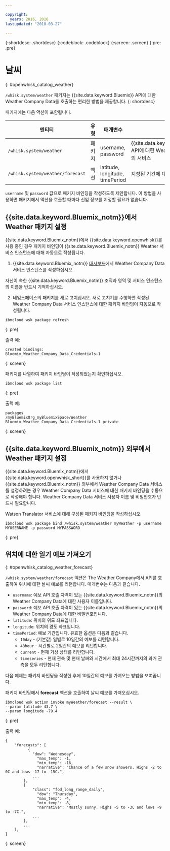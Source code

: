 ```yaml
---

copyright:
  years: 2016, 2018
lastupdated: "2018-03-27"

---
```


{:shortdesc: .shortdesc}
{:codeblock: .codeblock}
{:screen: .screen}
{:pre: .pre}

# 날씨
{: #openwhisk_catalog_weather}

`/whisk.system/weather` 패키지는 {{site.data.keyword.Bluemix}} API에 대한 Weather Company Data를 호출하는 편리한 방법을 제공합니다.
{: shortdesc}

패키지에는 다음 액션이 포함됩니다.

|엔티티 |유형 |매개변수 |설명 |
| --- | --- | --- | --- |
| `/whisk.system/weather` |패키지 |username, password |{{site.data.keyword.Bluemix_notm}} API에 대한 Weather Company Data의 서비스  |
|`/whisk.system/weather/forecast` |액션 |latitude, longitude, timePeriod |지정된 기간에 대한 예보|

`username` 및 `password` 값으로 패키지 바인딩을 작성하도록 제안합니다. 이 방법을 사용하면 패키지에서 액션을 호출할 때마다 신임 정보를 지정할 필요가 없습니다.

## {{site.data.keyword.Bluemix_notm}}에서 Weather 패키지 설정

{{site.data.keyword.Bluemix_notm}}에서 {{site.data.keyword.openwhisk}}를 사용 중인 경우 패키지 바인딩이 {{site.data.keyword.Bluemix_notm}} Weather 서비스 인스턴스에 대해 자동으로 작성됩니다.

1. {{site.data.keyword.Bluemix_notm}} [대시보드](http://console.bluemix.net)에서 Weather Company Data 서비스 인스턴스를 작성하십시오.

  자신이 속한 {{site.data.keyword.Bluemix_notm}} 조직과 영역 및 서비스 인스턴스의 이름을 반드시 기억하십시오.

2. 네임스페이스의 패키지를 새로 고치십시오. 새로 고치기를 수행하면 작성된 Weather Company Data 서비스 인스턴스에 대한 패키지 바인딩이 자동으로 작성됩니다.
  ```
  ibmcloud wsk package refresh
  ```
  {: pre}

  출력 예:
  ```
  created bindings:
  Bluemix_Weather_Company_Data_Credentials-1
  ```
  {: screen}

  패키지를 나열하여 패키지 바인딩이 작성되었는지 확인하십시오.
  ```
  ibmcloud wsk package list
  ```
  {: pre}

  출력 예:
  ```
  packages
  /myBluemixOrg_myBluemixSpace/Weather Bluemix_Weather_Company_Data_Credentials-1 private
  ```
  {: screen}

## {{site.data.keyword.Bluemix_notm}} 외부에서 Weather 패키지 설정

{{site.data.keyword.Bluemix_notm}}에서 {{site.data.keyword.openwhisk_short}}를 사용하지 않거나 {{site.data.keyword.Bluemix_notm}} 외부에서 Weather Company Data 서비스를 설정하려는 경우 Weather Company Data 서비스에 대한 패키지 바인딩을 수동으로 작성해야 합니다. Weather Company Data 서비스 사용자 이름 및 비밀번호가 반드시 필요합니다.

Watson Translator 서비스에 대해 구성된 패키지 바인딩을 작성하십시오.
```
ibmcloud wsk package bind /whisk.system/weather myWeather -p username MYUSERNAME -p password MYPASSWORD
```
{: pre}

## 위치에 대한 일기 예보 가져오기
{: #openwhisk_catalog_weather_forecast}

`/whisk.system/weather/forecast` 액션은 The Weather Company에서 API를 호출하여 위치에 대한 날씨 예보를 리턴합니다. 매개변수는 다음과 같습니다.

- `username`: 예보 API 호출 자격이 있는 {{site.data.keyword.Bluemix_notm}}의 Weather Company Data에 대한 사용자 이름입니다.
- `password`: 예보 API 호출 자격이 있는 {{site.data.keyword.Bluemix_notm}}의 Weather Company Data에 대한 비밀번호입니다.
- `latitude`: 위치의 위도 좌표입니다.
- `longitude`: 위치의 경도 좌표입니다.
- `timePeriod`: 예보 기간입니다. 유효한 옵션은 다음과 같습니다.
  - `10day` - (기본값) 일별로 10일간의 예보를 리턴합니다.
  - `48hour` - 시간별로 2일간의 예보를 리턴합니다.
  - `current` - 현재 기상 상태를 리턴합니다.
  - `timeseries` - 현재 관측 및 현재 날짜와 시간에서 최대 24시간까지의 과거 관측을 모두 리턴합니다.

다음 예제는 패키지 바인딩을 작성한 후에 10일간의 예보를 가져오는 방법을 보여줍니다.

패키지 바인딩에서 **forecast** 액션을 호출하여 날씨 예보를 가져오십시오.
```
ibmcloud wsk action invoke myWeather/forecast --result \
--param latitude 43.7 \
--param longitude -79.4
```
{: pre}

출력 예:
```
{
    "forecasts": [
          {
            "dow": "Wednesday",
              "max_temp": -1,
              "min_temp": -16,
              "narrative": "Chance of a few snow showers. Highs -2 to 0C and lows -17 to -15C.",
            ...
        },
        {
            "class": "fod_long_range_daily",
              "dow": "Thursday",
              "max_temp": -4,
              "min_temp": -8,
              "narrative": "Mostly sunny. Highs -5 to -3C and lows -9 to -7C.",
            ...
        },
        ...
    ],
}
```
{: screen}
